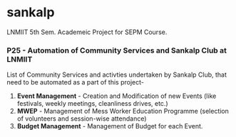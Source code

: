 # sankalp

LNMIIT 5th Sem. Academeic Project for SEPM Course.

### P25 - Automation of Community Services and Sankalp Club at LNMIIT

List of Community Services and activties undertaken by Sankalp Club, that need to be automated as a part of this project-
  1.  **Event Management** - Creation and Modification of new Events (like festivals, weekly meetings, cleanliness drives, etc.)
  2.  **MWEP** - Management of Mess Worker Education Programme (selection of volunteers and session-wise attendance) 
  3.  **Budget Management** - Management of Budget for each Event.
